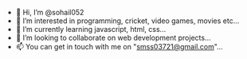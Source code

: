 - 👋 Hi, I’m @sohail052
- 👀 I’m interested in programming, cricket, video games, movies etc...
- 🌱 I’m currently learning javascript, html, css...
- 💞️ I’m looking to collaborate on web development projects...
- 📫 You can get in touch with me on "smss03721@gmail.com"...

<!---
sohail052/sohail052 is a ✨ special ✨ repository because its `README.md` (this file) appears on your GitHub profile.
You can click the Preview link to take a look at your changes.
--->
